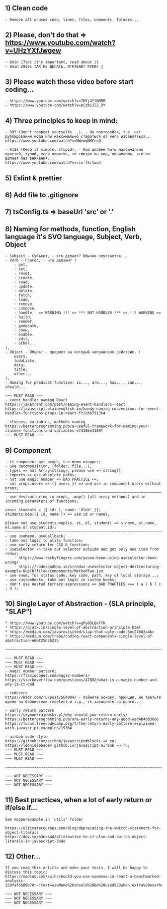## 1) Clean code 
    - Remove all unused code, lines, files, comments, folders...

## 2) Please, don't do that => https://www.youtube.com/watch?v=UHzYXfJwgew
    - 8min 17sec it's important, read about it
    - 8min 29sec ТАК НЕ ДЕЛАТЬ, ОТРУБАЮТ РУКИ! 👹

## 3) Please watch these video before start coding...
    - https://www.youtube.com/watch?v=7HYj4YfNMRM
    - https://www.youtube.com/watch?v=pCzbSJl2_RY

## 4) Three principles to keep in mind: 
    - DRY (Don't reapeat yourselfe...), - Не повторяйся, т.е. нет дублированию кода или максимально стараться от него избавляться...
    https://www.youtube.com/watch?v=NWemqNMCesQ
    
    - KISS (Keep it simple, stupid), - Код должен быть максимально простой, тупой, если коротко, то смотря на код, понимаешь, что он делает без вникания... 
    https://www.youtube.com/watch?v=rix-fkrloq4

## 5) Eslint & prettier

## 6) Add file to .gitignore

## 7) tsConfig.ts => baseUrl 'src' or '.'

## 8) Naming for methods, function, English language it's SVO language, Subject, Verb, Object
    - Subject - Субъект, - кто делает? Обычно опускается...
    - Verb - Глагол, - что делаем? (
        · get,
        · set,
        · reset,
        · create,
        · read,
        · update,
        · delete,
        · fetch,
        · load,
        · remove,
        · compose,
        · handle,  => WARNING !!! => *** NOT HANDLER *** <= !!! WARNING <=
        · build,
        · render,
        · generate,
        · show,
        · enable,
        · edit,
        · other...
    ),
    - Object - Объект - предмет на который направлено действие. (
        users,
        todoLists,
        data,
        title,
        other...
    ),
    - Naming for predicat function: is..., are..., has..., can..., should...

    ~~~ MUST READ ~~~
    - event handler naming React
    https://jaketrent.com/post/naming-event-handlers-react
    https://javascript.plainenglish.io/handy-naming-conventions-for-event-handler-functions-props-in-react-fc1cbb791364

    - classes, variables, methods naming
    https://betterprogramming.pub/a-useful-framework-for-naming-your-classes-functions-and-variables-e7d186e3189f
    ~~~ MUST READ ~~~

## 9) Component
    - if component get props, use memo wrapper;
    - use decomposition, (folder, file...);
    - types => not Array<string>, please use => string[];
    - imports => use absolute paths;
    - not use magic number => BAD PRACTICE <=;
    - not props.users => ({ users }) => and use in component users without props;
    ~~~~~~~~~~~~~~~~~~~~~~~~~~~~~~~~~~~~~~~~~~~~~~~~~~~~~~~~~~~~~~~~~~~~~~~~~~~~~~~~~~~~~~     
    - use destructuring in props, .map() (all array methods) and in incoming parameters of functions;
    
    const students = [{ id: 1, name: 'Gleb' }];
    students.map(({ id, name }) => use id or name), 
    
    please not use students.map((s, st, el, student) => s.name, st.name, el.name or student.id);
    ~~~~~~~~~~~~~~~~~~~~~~~~~~~~~~~~~~~~~~~~~~~~~~~~~~~~~~~~~~~~~~~~~~~~~~~~~~~~~~~~~~~~~~
    - use useMemo, useCallback;
    - take out logic to utils function;
    - use early return for JSX & function;
    - useSelector => take out selector outside and get only one item from redux:
        · https://www.techyfingers.com/youve-been-using-useselector-hook-wrong/
        · https://codesandbox.io/s/redux-useselector-object-destructuring-example-6up7h?file=/components/MethodTwo.jsx
    - use enum, for status code, key code, path, key of local storage...;
    - use customHooks, take out logic in custom hooks;
    - don't use nested ternary expressions => BAD PRACTIES <== ( a ? b ? c : d );

## 10) Single Layer of Abstraction - (SLA principle, "SLAP")
    * https://www.youtube.com/watch?v=gPy8DLQxFfk
    * https://pjatk.in/single-level-of-abstraction-principle.html
    * https://medium.com/javarevisited/slap-that-ugly-code-6ec276d3a4bc
    * https://medium.com/trabe/coding-react-components-single-level-of-abstraction-e60f25676235

    ~~~~~~~~~~~~~~~~~~~~~~~~~~~~~~~~~~~~~~~~~~~~~~~~~~~~~~~~~~~~~~~~~~~~~~~~~~~~~~~~~~~~~~ 

    ~~~ MUST READ ~~~
    ~~~ MUST READ ~~~
    ~~~ MUST READ ~~~
    - magic number pattern;
    https://flaviocopes.com/magic-numbers/
    https://stackoverflow.com/questions/47882/what-is-a-magic-number-and-why-is-it-bad

    - reducers
    https://habr.com/ru/post/564004/ - поймите основу, принцип, не тратьте время на библиотеки reselect и т.д., тк зависните на долго...;

    - early return pattern
    https://szymonkrajewski.pl/why-should-you-return-early/
    https://betterprogramming.pub/are-early-returns-any-good-eed4b4d03866
    https://forum.freecodecamp.org/t/the-return-early-pattern-explained-with-javascript-examples/19364

    - airbnb code style
    https://github.com/airbnb/javascript#blocks => en;
    https://leonidlebedev.github.io/javascript-airbnb => ru;
    ~~~ MUST READ ~~~
    ~~~ MUST READ ~~~
    ~~~ MUST READ ~~~

    ~~~~~~~~~~~~~~~~~~~~~~~~~~~~~~~~~~~~~~~~~~~~~~~~~~~~~~~~~~~~~~~~~~~~~~~~~~~~~~~~~~~~~~ 

    ~~~ NOT NECESSARY ~~~
    ~~~ NOT NECESSARY ~~~
    ~~~ NOT NECESSARY ~~~

## 11) Best practices, when a lot of early return or if/else if...
    See mapperExample in 'utils' folder 

    https://ultimatecourses.com/blog/deprecating-the-switch-statement-for-object-literals
    https://dev.to/b3ns44d/alternative-to-if-else-and-switch-object-literals-in-javascript-3nde

## 12) Other...
    If you read this article and make your tests, I will be happy to discuss this topic;
    https://medium.com/swlh/should-you-use-usememo-in-react-a-benchmarked-analysis-159faf6609b7#:~:text=useMemo%20should%20be%20used%20when,extra%20overhead%20for%20its%20usage

    ~~~ NOT NECESSARY ~~~
    ~~~ NOT NECESSARY ~~~
    ~~~ NOT NECESSARY ~~~
